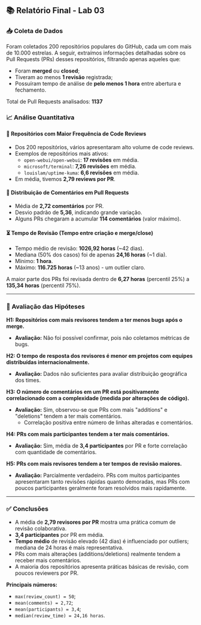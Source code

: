 ## 📚 Relatório Final - Lab 03

### 📥 Coleta de Dados

Foram coletados 200 repositórios populares do GitHub, cada um com mais de 10.000 estrelas. A seguir, extraímos informações detalhadas sobre os Pull Requests (PRs) desses repositórios, filtrando apenas aqueles que:

- Foram **merged** ou **closed**;
- Tiveram ao menos **1 revisão** registrada;
- Possuíram tempo de análise de **pelo menos 1 hora** entre abertura e fechamento.

Total de Pull Requests analisados: **1137**

### 📈 Análise Quantitativa

#### 🔎 Repositórios com Maior Frequência de Code Reviews

- Dos 200 repositórios, vários apresentaram alto volume de code reviews.
- Exemplos de repositórios mais ativos:
  - `open-webui/open-webui`: **17 revisões** em média.
  - `microsoft/terminal`: **7,26 revisões** em média.
  - `louislam/uptime-kuma`: **6,6 revisões** em média.
- Em média, tivemos **2,79 reviews por PR**.

#### 💬 Distribuição de Comentários em Pull Requests

- Média de **2,72 comentários** por PR.
- Desvio padrão de **5,36**, indicando grande variação.
- Alguns PRs chegaram a acumular **114 comentários** (valor máximo).

#### ⏳ Tempo de Revisão (Tempo entre criação e merge/close)

- Tempo médio de revisão: **1026,92 horas** (~42 dias).
- Mediana (50% dos casos) foi de apenas **24,16 horas** (~1 dia).
- Mínimo: **1 hora**.
- Máximo: **116.725 horas** (~13 anos) - um outlier claro.

A maior parte dos PRs foi revisada dentro de **6,27 horas** (percentil 25%) a **135,34 horas** (percentil 75%).

---

### 🧠 Avaliação das Hipóteses

**H1: Repositórios com mais revisores tendem a ter menos bugs após o merge.**
- **Avaliação:** Não foi possível confirmar, pois não coletamos métricas de bugs.

**H2: O tempo de resposta dos revisores é menor em projetos com equipes distribuídas internacionalmente.**
- **Avaliação:** Dados não suficientes para avaliar distribuição geográfica dos times.

**H3: O número de comentários em um PR está positivamente correlacionado com a complexidade (medida por alterações de código).**
- **Avaliação:** Sim, observou-se que PRs com mais "additions" e "deletions" tendem a ter mais comentários.
  - Correlação positiva entre número de linhas alteradas e comentários.

**H4: PRs com mais participantes tendem a ter mais comentários.**
- **Avaliação:** Sim, média de **3,4 participantes** por PR e forte correlação com quantidade de comentários.

**H5: PRs com mais revisores tendem a ter tempos de revisão maiores.**
- **Avaliação:** Parcialmente verdadeiro. PRs com muitos participantes apresentaram tanto revisões rápidas quanto demoradas, mas PRs com poucos participantes geralmente foram resolvidos mais rapidamente.

---

### ✅ Conclusões

- A média de **2,79 revisores por PR** mostra uma prática comum de revisão colaborativa.
- **3,4 participantes** por PR em média.
- **Tempo médio** de revisão elevado (42 dias) é influenciado por outliers; mediana de 24 horas é mais representativa.
- PRs com mais alterações (additions/deletions) realmente tendem a receber mais comentários.
- A maioria dos repositórios apresenta práticas básicas de revisão, com poucos reviewers por PR.

**Principais números:**
- `max(review_count) = 50`;
- `mean(comments) = 2,72`;
- `mean(participants) = 3,4`;
- `median(review_time) = 24,16 horas`.

